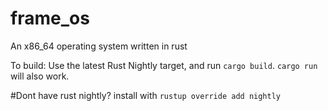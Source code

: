 # frame_os
An x86_64 operating system written in rust

To build: Use the latest Rust Nightly target, and run `cargo build`. `cargo run` will also work.

#Dont have rust nightly? 
install with `rustup override add nightly`
